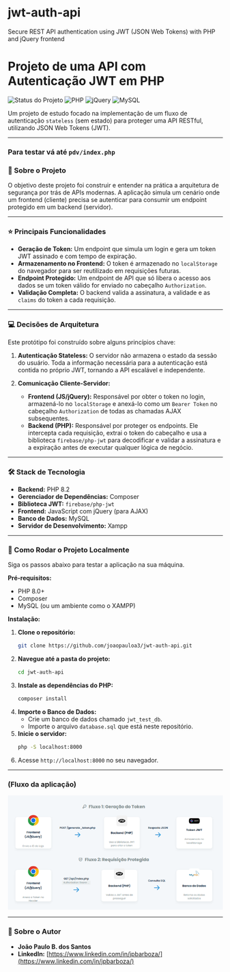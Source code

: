 # jwt-auth-api
Secure REST API authentication using JWT (JSON Web Tokens) with PHP and jQuery frontend
# Projeto de uma API com Autenticação JWT em PHP

![Status do Projeto](https://img.shields.io/badge/status-em%20desenvolvimento-yellow)
![PHP](https://img.shields.io/badge/PHP-8.2-blue?logo=php)
![jQuery](https://img.shields.io/badge/jQuery-3.7-blue?logo=jquery)
![MySQL](https://img.shields.io/badge/MySQL-8.0-orange?logo=mysql)

Um projeto de estudo focado na implementação de um fluxo de autenticação `stateless` (sem estado) para proteger uma API RESTful, utilizando JSON Web Tokens (JWT).

---
### Para testar vá até `pdv/index.php`

### 🎯 Sobre o Projeto

O objetivo deste projeto foi construir e entender na prática a arquitetura de segurança por trás de APIs modernas. A aplicação simula um cenário onde um frontend (cliente) precisa se autenticar para consumir um endpoint protegido em um backend (servidor).

---

### ⭐ Principais Funcionalidades

* **Geração de Token:** Um endpoint que simula um login e gera um token JWT assinado e com tempo de expiração.
* **Armazenamento no Frontend:** O token é armazenado no `localStorage` do navegador para ser reutilizado em requisições futuras.
* **Endpoint Protegido:** Um endpoint de API que só libera o acesso aos dados se um token válido for enviado no cabeçalho `Authorization`.
* **Validação Completa:** O backend valida a assinatura, a validade e as `claims` do token a cada requisição.

---

### 💻 Decisões de Arquitetura

Este protótipo foi construído sobre alguns princípios chave:

1.  **Autenticação Stateless:** O servidor não armazena o estado da sessão do usuário. Toda a informação necessária para a autenticação está contida no próprio JWT, tornando a API escalável e independente.

2.  **Comunicação Cliente-Servidor:**
    * **Frontend (JS/jQuery):** Responsável por obter o token no login, armazená-lo no `localStorage` e anexá-lo como um `Bearer Token` no cabeçalho `Authorization` de todas as chamadas AJAX subsequentes.
    * **Backend (PHP):** Responsável por proteger os endpoints. Ele intercepta cada requisição, extrai o token do cabeçalho e usa a biblioteca `firebase/php-jwt` para decodificar e validar a assinatura e a expiração antes de executar qualquer lógica de negócio.

---

### 🛠️ Stack de Tecnologia

* **Backend:** PHP 8.2
* **Gerenciador de Dependências:** Composer
* **Biblioteca JWT:** `firebase/php-jwt`
* **Frontend:** JavaScript com jQuery (para AJAX)
* **Banco de Dados:** MySQL
* **Servidor de Desenvolvimento:** Xampp

---

### 🚀 Como Rodar o Projeto Localmente

Siga os passos abaixo para testar a aplicação na sua máquina.

**Pré-requisitos:**
* PHP 8.0+
* Composer
* MySQL (ou um ambiente como o XAMPP)

**Instalação:**

1.  **Clone o repositório:**
    ```bash
    git clone https://github.com/joaopauloa3/jwt-auth-api.git
    ```
2.  **Navegue até a pasta do projeto:**
    ```bash
    cd jwt-auth-api
    ```
3.  **Instale as dependências do PHP:**
    ```bash
    composer install
    ```
4.  **Importe o Banco de Dados:**
    * Crie um banco de dados chamado `jwt_test_db`.
    * Importe o arquivo `database.sql` que está neste repositório.
5.  **Inicie o servidor:**
    ```bash
    php -S localhost:8000
    ```
6.  Acesse `http://localhost:8000` no seu navegador.

---

### (Fluxo da aplicação)

![Diagrama do fluxo do projeto](https://raw.githubusercontent.com/joaopauloa3/jwt-auth-api/refs/heads/main/image.png)

---

### 🔗 Sobre o Autor

* **João Paulo B. dos Santos**
* **LinkedIn:** [https://www.linkedin.com/in/jpbarboza/](https://www.linkedin.com/in/jpbarboza/)

